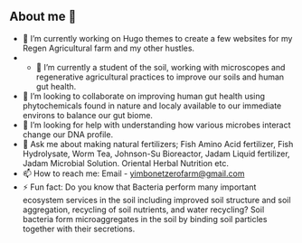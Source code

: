 ## About me 👋

- 🔭 I’m currently working on Hugo themes to create a few websites for my Regen Agricultural farm and my other hustles.
- - 🌱 I’m currently a student of the soil, working with microscopes and regenerative agricultural practices to improve our soils and human gut health.
- 👯 I’m looking to collaborate on improving human gut health using phytochemicals found in nature and localy available to our immediate environs to balance our gut biome.
- 🤔 I’m looking for help with understanding how various microbes interact change our DNA profile.
- 💬 Ask me about making natural fertilizers; Fish Amino Acid fertilizer, Fish Hydrolysate, Worm Tea, Johnson-Su Bioreactor, Jadam Liquid fertilizer, Jadam Microbial Solution. Oriental Herbal Nutrition etc.
- 📫 How to reach me: Email - yimbonetzerofarm@gmail.com
- ⚡ Fun fact: Do you know that Bacteria perform many important ecosystem services in the soil including improved soil
structure and soil aggregation, recycling of soil nutrients, and water recycling? Soil
bacteria form microaggregates in the soil by binding soil particles together with their
secretions.
